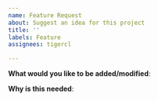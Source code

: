 ```yaml
---
name: Feature Request
about: Suggest an idea for this project
title: ''
labels: Feature
assignees: tigercl

---
```


<!-- Please only use this template for submitting enhancement requests -->

**What would you like to be added/modified**:

**Why is this needed**:
